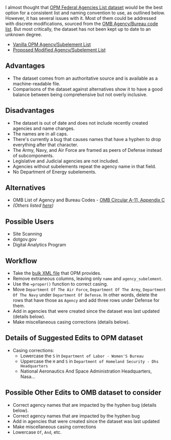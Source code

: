 I almost thought that [OPM Federal Agencies List dataset](https://www.opm.gov/about-us/open-government/Data/Apps/Agencies/) would be the best option for a consistent list and naming convention to use, as outlined below. However, it has several issues with it.  Most of them could be addressed with discrete modifications, sourced from the [OMB Agency/Bureau code list](https://bidenwhitehouse.archives.gov/wp-content/uploads/2018/06/a11.pdf#page=849).  But most critically, the dataset has not been kept up to date to an unknown degree.  

- [Vanilla OPM Agency/Subelement List](https://github.com/GSA/site-scanning-documentation/blob/main/about/project-management/datasets/Agency-Bureau_List-OPM.csv)
- [Proposed Modified Agency/Subelement List](https://github.com/GSA/site-scanning-documentation/blob/main/about/project-management/datasets/Agency-Bureau_List-OPM-modified.csv)

## Advantages

- The dataset comes from an authoritative source and is available as a machine-readable file.
- Comparisons of the dataset against alternatives show it to have a good balance between being comprehensive but not overly inclusive.  


## Disadvantages 

- The dataset is out of date and does not include recently created agencies and name changes.  
- The names are in all caps.
- There's currently a bug that causes names that have a hyphen to drop everything after that character.
- The Army, Navy, and Air Force are framed as peers of Defense instead of subcomponents.
- Legislative and Judicial agencies are not included.
- Agencies without subelements repeat the agency name in that field.
- No Department of Energy subelements.  


## Alternatives 
- OMB List of Agency and Bureau Codes - [OMB Circular A-11, Appendix C](https://bidenwhitehouse.archives.gov/wp-content/uploads/2018/06/a11.pdf#page=849)
- _(Others listed [here](https://github.com/GSA/site-scanning-documentation/blob/main/about/project-management/proposals/agency-bureau-list.md#details))_

## Possible Users

- Site Scanning
- dotgov.gov
- Digital Analytics Program

## Workflow
- Take the [bulk XML file](https://www.opm.gov/about-us/open-government/Data/Apps/agencies/agencies.xml) that OPM provides.
- Remove extraneous columns, leaving only `name` and `agency_subelement`.  
- Use the `=proper()` function to correct casing.
- Move `Department Of The Air Force`, `Department Of The Army`, `Department Of The Navy` under `Department Of Defense`.  In other words, delete the rows that have those as `Agency` and add three rows under Defense for them.
- Add in agencies that were created since the dataset was last updated (details below).
- Make miscellaneous casing corrections (details below).  



## Details of Suggested Edits to OPM dataset

- Casing corrections:
  - Lowercase the `S` in `Department of Labor - Women'S Bureau`
  - Uppercase the `H` and `S` in `Department of Homeland Security - Dhs Headquarters`
  - National Aeronautics And Space Administration	Headquarters, Nasa...

## Possible Other Edits to OMB dataset to consider

- Correct agency names that are impacted by the hyphen bug (details below).
- Correct agency names that are impacted by the hyphen bug 
- Add in agencies that were created since the dataset was last updated 
- Make miscellaneous casing corrections 
- Lowercase `Of`, `And`, etc. 
